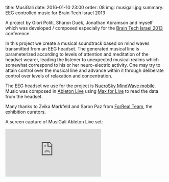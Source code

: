 title: MusiGali
date: 2016-01-10 23:00
order: 08
img: musigali.jpg
summary: EEG controlled music for Brain Tech Israel 2013

A project by Giori Politi, Sharon Duek, Jonathan Abramson and myself
which was developed / composed especially for the [Brain Tech Israel
2013](http://conference.israelbrain.org/2013/) conference.

In this project we create a musical soundtrack based on mind waves
transmitted from an EEG headset. The generated musical line is
parameterized according to levels of attention and meditation of the
headset wearer, leading the listener to unexpected musical realms which
somewhat correspond to his or her neuro-electric activity. One may try
to attain control over the musical line and advance within it through
deliberate control over levels of relaxation and concentration.

The EEG headset we use for the project is [NueroSky MindWave
mobile](http://neurosky.com/biosensors/eeg-sensor/biosensors/). Music
was composed in [Ableton Live](https://www.ableton.com/en/live/) using
[Max for Live](https://www.ableton.com/en/live/max-for-live/) to read
the data from the headset.

Many thanks to Zvika Markfeld and Saron Paz from [ForReal
Team](http://forrealteam.com/), the exhibition curators.

A screen capture of MusiGali Ableton Live set:

<div class="youtube youtube-16x9">
<iframe src="https://www.youtube.com/embed/aXbvVGCQ5wY" allowfullscreen seamless frameBorder="0"></iframe>
</div>
